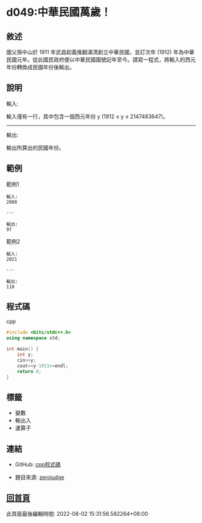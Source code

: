 # d049:中華民國萬歲！

## 敘述

國父孫中山於 1911 年武昌起義推翻滿清創立中華民國，並訂次年 (1912) 年為中華民國元年。從此國民政府便以中華民國國號記年至今。請寫一程式，將輸入的西元年份轉換成民國年份後輸出。


## 說明

輸入:

輸入僅有一行，其中包含一個西元年份 y (1912 ≤ y ≤ 2147483647)。

---

輸出:

輸出所算出的民國年份。

## 範例
範例1

```
輸入:
2008

---

輸出:
97

```
範例2

```
輸入:
2021

---

輸出:
110

```

## 程式碼
cpp

```cpp
#include <bits/stdc++.h>
using namespace std;

int main() {
    int y;
    cin>>y;
    cout<<y-1911>>endl;
    return 0;
}

```

## 標籤
- 變數
- 輸出入
- 運算子


## 連結
- GitHub: [cpp程式碼](https://github.com/henryleecode23/solve_record/blob/main/zerojudge/d049/main.cpp)


- 題目來源: [zerojudge](https://zerojudge.tw/ShowProblem?problemid=d049)

## [回首頁](https://henryleecode23.github.io/solve_record/)

此頁面最後編輯時間: 2022-08-02 15:31:56.582264+08:00
